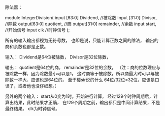除法器：

module IntegerDivision(
	input [63:0] Dividend,  //被除数
	input [31:0] Divisor,   //除数
	output[63:0] quotient,  //商
	output[31:0] remainder, //余数
	input start,    //开始信号
	input clk       //时钟信号
	);

所有的输入输出都视为无符号数，
也即是说，只能计算正数之间的除法，
输出的商和余数也都是正数。


输入：
Dividend是64位被除数，
Divisor是32位除数，

输出：
quotient是64位的商，
remainder是32位的余数，
（注：商的位数理应与被除数一样，因为除数最小可以是1，
这时商等于被除数，所以商最大时可以与被除数一样大，应该也是64位的。
至于楼sir说的什么 64位/32位=32位，应该是口误了，或者他也没仔细想。）

另外的两个输入：
start从0变为1时，开始进行计算，
经过129个时钟周期后，计算出结果，此时结果才正确，
在129个周期之前，输出都只是中间计算结果，不是最终结果。
clk为时钟信号。
